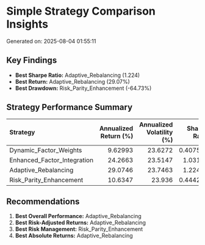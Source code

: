 # Simple Strategy Comparison Insights

Generated on: 2025-08-04 01:55:11

## Key Findings

- **Best Sharpe Ratio:** Adaptive_Rebalancing (1.224)
- **Best Return:** Adaptive_Rebalancing (29.07%)
- **Best Drawdown:** Risk_Parity_Enhancement (-64.73%)

## Strategy Performance Summary

| Strategy                    |   Annualized Return (%) |   Annualized Volatility (%) |   Sharpe Ratio |   Max Drawdown (%) |   Calmar Ratio |   Information Ratio |        Beta |
|:----------------------------|------------------------:|----------------------------:|---------------:|-------------------:|---------------:|--------------------:|------------:|
| Dynamic_Factor_Weights      |                 9.62993 |                     23.6272 |       0.407579 |           -60.8351 |       0.158296 |         -0.00880063 | -0.0208191  |
| Enhanced_Factor_Integration |                24.2663  |                     23.5147 |       1.03196  |           -56.425  |       0.430063 |          0.0212784  | -0.00112813 |
| Adaptive_Rebalancing        |                29.0746  |                     23.7463 |       1.22438  |           -24.3397 |       1.19453  |          0.0312668  |  0.0192263  |
| Risk_Parity_Enhancement     |                10.6347  |                     23.936  |       0.444299 |           -64.7295 |       0.164295 |         -0.00677128 |  0.00593696 |

## Recommendations

1. **Best Overall Performance:** Adaptive_Rebalancing
2. **Best Risk-Adjusted Returns:** Adaptive_Rebalancing
3. **Best Risk Management:** Risk_Parity_Enhancement
4. **Best Absolute Returns:** Adaptive_Rebalancing
